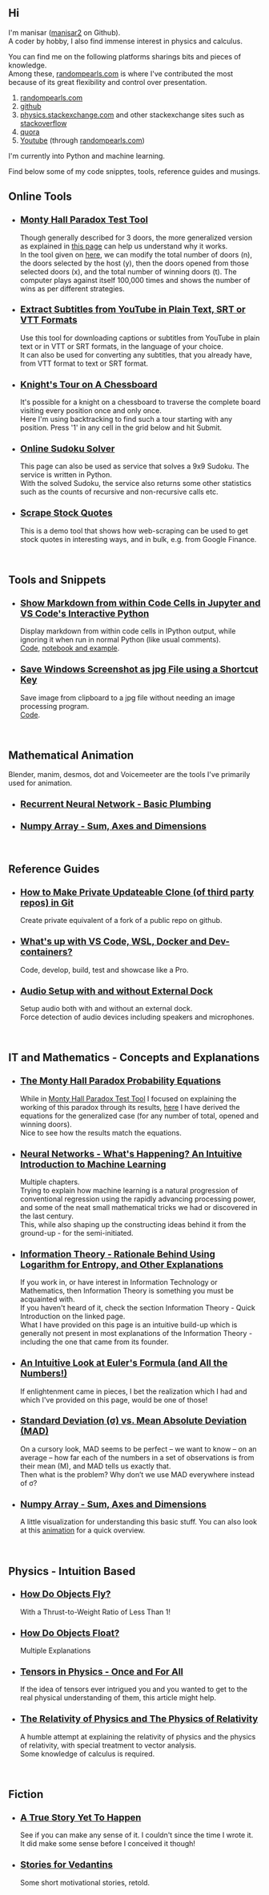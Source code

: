 ## Hi
I'm manisar ([manisar2](https://github.com/manisar2/manisar2) on Github).<br>
A coder by hobby, I also find immense interest in physics and calculus.

You can find me on the following platforms sharings bits and pieces of knowledge.<br>
Among these, [randompearls.com](https://randompearls.com/search/author/2/) is where I've contributed the most because of its great flexibility and control over presentation.

 1. [randompearls.com](https://randompearls.com/search/author/2/)
 2. [github](https://github.com/manisar2/manisar2)
 3. [physics.stackexchange.com](https://physics.stackexchange.com/users/306389/manisar) and other stackexchange sites such as [stackoverflow](https://stackoverflow.com/users/8582902/manisar)
 5. [quora](https://www.quora.com/profile/Manisar)
 6. [Youtube](https://www.youtube.com/channel/UCkNk8sEOPQKfYxYOdWcI3uA) (through [randompearls.com](https://randompearls.com/search/author/2/))

I'm currently into Python and machine learning.

Find below some of my code snipptes, tools, reference guides and musings.

## Online Tools

 * ### <font size="4rem">[Monty Hall Paradox Test Tool](https://randompearls.com/reference/tools/monty-hall-paradox-tool/)</font><!-- <img src="images/Monty_Hall_Pic.png" style="float:right; max-height:125px; margin-left:5px;" /><br> -->
   Though generally described for 3 doors, the more generalized version as explained in [this page]((https://randompearls.com/reference/tools/monty-hall-paradox-tool/)) can help us understand why it works.<br>
   In the tool given on [here](https://randompearls.com/reference/tools/monty-hall-paradox-tool/), we can modify the total number of doors (n), the doors selected by the host (y), then the doors opened from those selected doors (x), and the total number of winning doors (t).
   The computer plays against itself 100,000 times and shows the number of wins as per different strategies.

 * ### <font size="4rem">[Extract Subtitles from YouTube in Plain Text, SRT or VTT Formats](https://randompearls.com/reference/tools/extract-subtitles-youtube-and-convert-plain-text/)</font>
   Use this tool for downloading captions or subtitles from YouTube in plain text or in VTT or SRT formats, in the language of your choice.<br>
   It can also be used for converting any subtitles, that you already have, from VTT format to text or SRT format.

 * ### <font size="4rem">[Knight's Tour on A Chessboard](https://randompearls.com/reference/tools/knight-solution/)</font><!-- <img src="images/Knights_Tour_Solved.jpg" style="float:right; max-height:125px; margin-left:5px;" /><br> -->
   It's possible for a knight on a chessboard to traverse the complete board visiting every position once and only once.<br>
   Here I'm using backtracking to find such a tour starting with any position. Press '1' in any cell in the grid below and hit Submit.

 * ### <font size="4rem">[Online Sudoku Solver](https://randompearls.com/reference/tools/sudoku-solver/)</font><!-- <img src="images/Solved_Sudoku.jpg" style="float:right; max-height:125px; margin-left:5px;" /><br> -->
   This page can also be used as service that solves a 9x9 Sudoku. The service is written in Python.<br>
   With the solved Sudoku, the service also returns some other statistics such as the counts of recursive and non-recursive calls etc.

 * ### <font size="4rem">[Scrape Stock Quotes](https://randompearls.com/reference/tools/stock-quotes/)</font>
   This is a demo tool that shows how web-scraping can be used to get stock quotes in interesting ways, and in bulk, e.g. from Google Finance.

<br>

## Tools and Snippets

 * ### <font size="4rem">[Show Markdown from within Code Cells in Jupyter and VS Code's Interactive Python](https://randompearls.com/science-and-technology/information-technology/coding-and-development-reference-and-tools/show-markdown-within-code-cells-jupyter-and-vs-code-interactive-python/)</font><!-- <img src="images/Jupyter_Cell_With_Markdown_Comment.jpg" style="float:right; max-height:125px; margin-left:5px; border-radius:3px;" /><br> -->
   Display markdown from within code cells in IPython output, while ignoring it when run in normal Python (like usual comments).<br>
   [Code](https://github.com/manisar2/manisar2/tree/main/ipy_code_cell_markdown), [notebook and example](https://github.com/manisar2/manisar2/blob/main/ipy_code_cell_markdown/ipy_md.ipynb).

 * ### <font size="4rem">[Save Windows Screenshot as jpg File using a Shortcut Key](https://randompearls.com/science-and-technology/information-technology/coding-and-development-reference-and-tools/save-windows-screenshot-jpg-file-one-step-shortcut-script/)</font>
   Save image from clipboard to a jpg file without needing an image processing program.<br>
   [Code](https://github.com/manisar2/manisar2/tree/main/save_windows_screenshot).

<br>

## Mathematical Animation
   Blender, manim, desmos, dot and Voicemeeter are the tools I've primarily used for animation.

 * ### <font size="4rem">[Recurrent Neural Network - Basic Plumbing](https://www.youtube.com/watch?v=ngayHkzoguA&t=1s)</font>
   
 * ### <font size="4rem">[Numpy Array - Sum, Axes and Dimensions](https://www.youtube.com/watch?v=XC_j0cr_a8U)</font>

<br>

## Reference Guides

 * ### <font size="4rem">[How to Make Private Updateable Clone (of third party repos) in Git](https://randompearls.com/science-and-technology/information-technology/coding-and-development-reference-and-tools/how-make-private-updateable-clone-git/)</font><br>
   Create private equivalent of a fork of a public repo on github.

 * ### <font size="4rem">[What's up with VS Code, WSL, Docker and Dev-containers?](https://randompearls.com/science-and-technology/information-technology/coding-and-development-reference-and-tools/vscode-docker-wsl-and-dev-containers/)</font>
   Code, develop, build, test and showcase like a Pro.<br>

 * ### <font size="4rem">[Audio Setup with and without External Dock](https://randompearls.com/science-and-technology/information-technology/coding-and-development-reference-and-tools/audio-setup-external-dock/)</font>
   Setup audio both with and without an external dock.<br>Force detection of audio devices including speakers and microphones.<br>

<br>

## IT and Mathematics - Concepts and Explanations

 * ### <font size="4rem">[The Monty Hall Paradox Probability Equations](https://randompearls.com/science-and-technology/mathematics/monty-hall-paradox-probability-equations/)</font>
   While in [Monty Hall Paradox Test Tool]((https://randompearls.com/reference/tools/monty-hall-paradox-tool/)) I focused on explaining the working of this paradox through its results, [here](https://randompearls.com/science-and-technology/mathematics/monty-hall-paradox-probability-equations/) I have derived the equations for the generalized case (for any number of total, opened and winning doors).<br>
   Nice to see how the results match the equations.

 * ### <font size="4rem">[Neural Networks - What's Happening? An Intuitive Introduction to Machine Learning](https://randompearls.com/science-and-technology/information-technology/neural-networks-whats-happening-intuitive-intro-to-machine-learning/)</font>
   Multiple chapters.<br>Trying to explain how machine learning is a natural progression of conventional regression using the rapidly advancing processing power, and some of the neat small mathematical tricks we had or discovered in the last century.<br>
   This, while also shaping up the constructing ideas behind it from the ground-up - for the semi-initiated.

 * ### <font size="4rem">[Information Theory - Rationale Behind Using Logarithm for Entropy, and Other Explanations](https://randompearls.com/science-and-technology/mathematics/information-theory-rationale-behind-using-logarithm-entropy-and-other-explanations/)</font>
   If you work in, or have interest in Information Technology or Mathematics, then Information Theory is something you must be acquainted with.<br>
   If you haven't heard of it, check the section Information Theory - Quick Introduction on the linked page.<br>
   What I have provided on this page is an intuitive build-up which is generally not present in most explanations of the Information Theory - including the one that came from its founder.

 * ### <font size="4rem">[An Intuitive Look at Euler's Formula (and All the Numbers!)](https://randompearls.com/science-and-technology/mathematics/intuitive-look-at-eulers-formula-and-all-numbers/)</font><br>
   If enlightenment came in pieces, I bet the realization which I had and which I've provided on this page, would be one of those!

 * ### <font size="4rem">[Standard Deviation (σ) vs. Mean Absolute Deviation (MAD)](https://randompearls.com/science-and-technology/mathematics/standard-deviation-vs-mean-absolute-deviation/)</font>
   On a cursory look, MAD seems to be perfect – we want to know – on an average – how far each of the numbers in a set of observations is from their mean (M), and MAD tells us exactly that.<br>
   Then what is the problem? Why don’t we use MAD everywhere instead of σ?

 * ### <font size="4rem">[Numpy Array - Sum, Axes and Dimensions](https://randompearls.com/science-and-technology/information-technology/concepts/numpy-array-sum-axes-and-dimensions/)</font>
   A little visualization for understanding this basic stuff.
   You can also look at this [animation](https://randompearls.com/documents/19/Numpy_Array_Sum_Animation.mp4) for a quick overview.

<br>

## Physics - Intuition Based

 * ### <font size="4rem">[How Do Objects Fly?](https://randompearls.com/science-and-technology/physics/how-do-objects-fly/)</font>
   With a Thrust-to-Weight Ratio of Less Than 1!

 * ### <font size="4rem">[How Do Objects Float?](https://randompearls.com/science-and-technology/physics/how-do-objects-float/)</font>
   Multiple Explanations

 * ### <font size="4rem">[Tensors in Physics - Once and For All](https://randompearls.com/science-and-technology/physics/tensors-physics-once-and-all/)</font>
   If the idea of tensors ever intrigued you and you wanted to get to the real physical understanding of them, this article might help.

 * ### <font size="4rem">[The Relativity of Physics and The Physics of Relativity](https://randompearls.com/science-and-technology/physics/relativity-physics-physics-relativity/)</font>
   A humble attempt at explaining the relativity of physics and the physics of relativity, with special treatment to vector analysis.<br>
   Some knowledge of calculus is required.

<br>

## Fiction

 * ### <font size="4rem">[A True Story Yet To Happen](https://randompearls.com/fiction-and-poetry/fiction/true-story-yet-to-happen/)</font>
   See if you can make any sense of it. I couldn't since the time I wrote it.<br>It did make some sense before I conceived it though!

 * ### <font size="4rem">[Stories for Vedantins](https://randompearls.com/vedanta/stories/?langp=en)</font>
   Some short motivational stories, retold.

<!--
**manisar2/manisar2** is a ✨ _special_ ✨ repository because its `README.md` (this file) appears on your GitHub profile.

Here are some ideas to get you started:

- 🔭 I’m currently working on ...
- 🌱 I’m currently learning ...
- 👯 I’m looking to collaborate on ...
- 🤔 I’m looking for help with ...
- 💬 Ask me about ...
- 📫 How to reach me: ...
- 😄 Pronouns: ...
- ⚡ Fun fact: ...
-->
